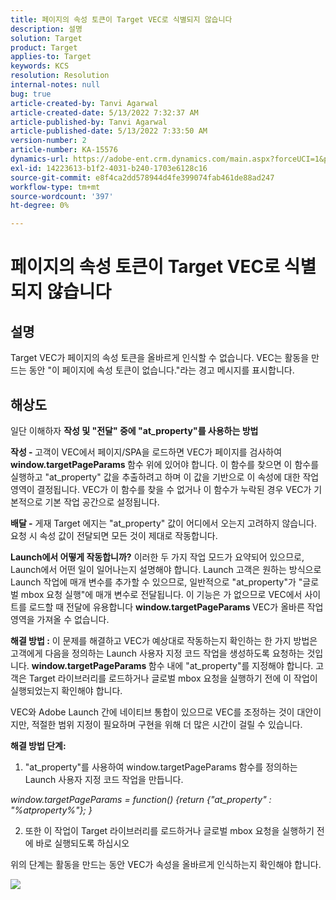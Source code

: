 ```yaml
---
title: 페이지의 속성 토큰이 Target VEC로 식별되지 않습니다
description: 설명
solution: Target
product: Target
applies-to: Target
keywords: KCS
resolution: Resolution
internal-notes: null
bug: true
article-created-by: Tanvi Agarwal
article-created-date: 5/13/2022 7:32:37 AM
article-published-by: Tanvi Agarwal
article-published-date: 5/13/2022 7:33:50 AM
version-number: 2
article-number: KA-15576
dynamics-url: https://adobe-ent.crm.dynamics.com/main.aspx?forceUCI=1&pagetype=entityrecord&etn=knowledgearticle&id=391ddcdb-8ed2-ec11-a7b5-00224809c27a
exl-id: 14223613-b1f2-4031-b240-1703e6128c16
source-git-commit: e8f4ca2dd578944d4fe399074fab461de88ad247
workflow-type: tm+mt
source-wordcount: '397'
ht-degree: 0%

---
```


# 페이지의 속성 토큰이 Target VEC로 식별되지 않습니다

## 설명


Target VEC가 페이지의 속성 토큰을 올바르게 인식할 수 없습니다. VEC는 활동을 만드는 동안 &quot;이 페이지에 속성 토큰이 없습니다.&quot;라는 경고 메시지를 표시합니다.


## 해상도


일단 이해하자 <b>작성 및 &quot;전달&quot; 중에 &quot;at_property&quot;를 사용하는 방법</b>

<b>작성 - </b>
고객이 VEC에서 페이지/SPA을 로드하면 VEC가 페이지를 검사하여 <b>window.targetPageParams </b>함수 위에 있어야 합니다. 이 함수를 찾으면 이 함수를 실행하고 &quot;at_property&quot; 값을 추출하려고 하며 이 값을 기반으로 이 속성에 대한 작업 영역이 결정됩니다. VEC가 이 함수를 찾을 수 없거나 이 함수가 누락된 경우 VEC가 기본적으로 기본 작업 공간으로 설정됩니다.

<b>배달 -</b>
게재 Target 에지는 &quot;at_property&quot; 값이 어디에서 오는지 고려하지 않습니다. 요청 시 속성 값이 전달되면 모든 것이 제대로 작동합니다.


<b>Launch에서 어떻게 작동합니까?</b>
이러한 두 가지 작업 모드가 요약되어 있으므로, Launch에서 어떤 일이 일어나는지 설명해야 합니다. Launch 고객은 원하는 방식으로 Launch 작업에 매개 변수를 추가할 수 있으므로, 일반적으로 &quot;at_property&quot;가 &quot;글로벌 mbox 요청 실행&quot;에 매개 변수로 전달됩니다. 이 기능은 가 없으므로 VEC에서 사이트를 로드할 때 전달에 유용합니다 <b>window.targetPageParams </b>VEC가 올바른 작업 영역을 가져올 수 없습니다.

<b>해결 방법 :</b>
이 문제를 해결하고 VEC가 예상대로 작동하는지 확인하는 한 가지 방법은 고객에게 다음을 정의하는 Launch 사용자 지정 코드 작업을 생성하도록 요청하는 것입니다. <b>window.targetPageParams </b>함수 내에 &quot;at_property&quot;를 지정해야 합니다. 고객은 Target 라이브러리를 로드하거나 글로벌 mbox 요청을 실행하기 전에 이 작업이 실행되었는지 확인해야 합니다.

VEC와 Adobe Launch 간에 네이티브 통합이 있으므로 VEC를 조정하는 것이 대안이지만, 적절한 범위 지정이 필요하며 구현을 위해 더 많은 시간이 걸릴 수 있습니다.



<b>해결 방법 단계:</b>

1. &quot;at_property&quot;를 사용하여 window.targetPageParams 함수를 정의하는 Launch 사용자 지정 코드 작업을 만듭니다.

*window.targetPageParams = function() {return {&quot;at_property&quot; : &quot;%atproperty%&quot;}; }*

2. 또한 이 작업이 Target 라이브러리를 로드하거나 글로벌 mbox 요청을 실행하기 전에 바로 실행되도록 하십시오



위의 단계는 활동을 만드는 동안 VEC가 속성을 올바르게 인식하는지 확인해야 합니다.

![](http://omniture.custhelp.com/ci/inlineImage/get/3018176/a5a902ecd7ac849bb5bf0fa7e22e14e7)
